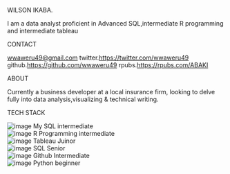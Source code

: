 WILSON IKABA. 

I am a data analyst proficient in Advanced SQL,intermediate R programming and intermediate tableau

CONTACT

wwaweru49@gmail.com   twitter.https://twitter.com/wwaweru49  github.https://github.com/wwaweru49   rpubs.https://rpubs.com/ABAKI

ABOUT

Currently a business developer at a local insurance firm, looking to delve fully into data analysis,visualizing  & technical writing.

TECH STACK

![image](https://user-images.githubusercontent.com/93640213/194753465-d56b3706-362d-4c72-b31b-9f1e16060d75.png)
My SQL intermediate  
![image](https://user-images.githubusercontent.com/93640213/194753486-9001ab9b-808b-4687-8b0a-845aeb8398e3.png)
R Programming intermediate    
![image](https://user-images.githubusercontent.com/93640213/194753541-8a5c0fd6-30b8-4db8-a45c-803f618629ad.png)
Tableau Juinor  
![image](https://user-images.githubusercontent.com/93640213/194753599-0bac62ec-a7e5-4f5b-bbef-0b529005c26a.png)
SQL Senior   
![image](https://user-images.githubusercontent.com/93640213/194753689-0a2f3986-cc83-4d10-802d-e2c882f76175.png)
Github Intermediate       
![image](https://user-images.githubusercontent.com/93640213/194753720-64faa0f5-b494-4f0d-81ba-e1d10af27271.png)
Python beginner
